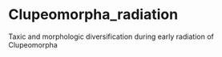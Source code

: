 # Clupeomorpha_radiation
Taxic and morphologic diversification during early radiation of Clupeomorpha 
